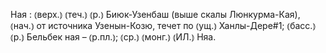 ---
---

Ная
: ⦅верх.⦆ ⦅теч.⦆ ⦅р.⦆ Биюк-Узенбаш (выше скалы Люнкурма-Кая), ⦅нач.⦆ от источника Узенын-Козю, течет по ⦅ущ.⦆ Ханлы-Дере#1; ⦅басс.⦆ ⦅р.⦆ Бельбек ная – ⦅р.пл.⦆; ⦅ср.⦆ ⦅монг.⦆ ⦅ИЛ.⦆ Няа.
